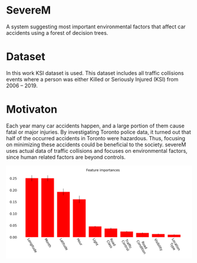 # SevereM
A system suggesting most important environmental factors that affect car accidents using a forest of decision trees. 

# Dataset
In this work KSI dataset is used. This dataset includes all traffic collisions events where a person was either Killed or Seriously Injured (KSI) from 2006 – 2019.

# Motivaton
Each year many car accidents happen, and a large portion of them cause fatal or major injuries. By investigating Toronto police data, it turned out that half of the occurred accidents in Toronto were hazardous. Thus, focusing on minimizing these accidents could be beneficial to the society. severeM uses actual data of traffic collisions and focuses on environmental factors, since human related factors are beyond controls.

![alt text](https://github.com/sameli74/SevereM/blob/master/demo.png)
